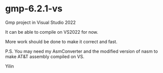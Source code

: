 # gmp-6.2.1-vs
Gmp project in Visual Studio 2022

It can be able to compile on VS2022 for now.

More work should be done to make it correct and fast.

P.S. You may need my AsmConverter and the modified version of nasm
to make AT&T assembly compiled on VS.

Yilin
